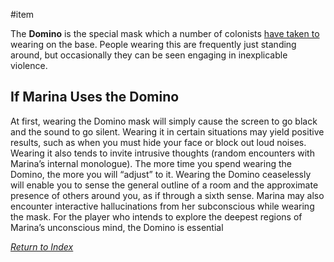 #item

The **Domino** is the special mask which a number of colonists [have taken to](LogosPathogenesis.md) wearing on the base. People wearing this are frequently just standing around, but occasionally they can be seen engaging in inexplicable violence. 

## If Marina Uses the Domino
At first, wearing the Domino mask will simply cause the screen to go black and the sound to go silent. Wearing it in certain situations may yield positive results, such as when you must hide your face or block out loud noises. Wearing it also tends to invite intrusive thoughts (random encounters with Marina’s internal monologue). The more time you spend wearing the Domino, the more you will “adjust” to it. Wearing the Domino ceaselessly will enable you to sense the general outline of a room and the approximate presence of others around you, as if through a sixth sense. Marina may also encounter interactive hallucinations from her subconscious while wearing the mask. For the player who intends to explore the deepest regions of Marina’s unconscious mind, the Domino is essential


*[Return to Index](index.md)*
